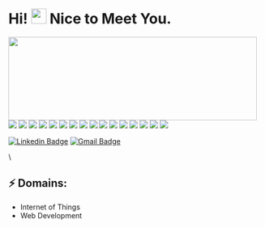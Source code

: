 # Hi! <img src="https://media.giphy.com/media/hvRJCLFzcasrR4ia7z/giphy.gif" width="30px"> Nice to Meet You.

<p>
  <img align="left" width="490" height="165" src="https://github-readme-stats.vercel.app/api/top-langs/?username=ahmedhesham6&layout=compact&theme=dracula"/>

  <p>
    <img src="https://img.shields.io/badge/-Visual%20Studio%20Code-23A9F2?style=flat-square&logo=Visual%20Studio%20Code&logoColor=white"/>
    <img src="https://img.shields.io/badge/-Github-181717?style=flat-square&logo=GitHub&logoColor=white"/>
    <img src="https://img.shields.io/badge/-Git-F44D27?style=flat-square&logo=Git&logoColor=white"/>
    <img src="https://img.shields.io/badge/-NPM-CB3837?style=flat-square&logo=NPM&logoColor=white"/>
    <img src="https://img.shields.io/badge/rails-%23CC0000.svg?style=flat-square&logo=ruby-on-rails&logoColor=white"/>
    <img src="https://img.shields.io/badge/-Trello-0079BF?style=flat-square&logo=Trello&logoColor=white"/>
    <img src="https://img.shields.io/badge/-Slack-E01563?style=flat-square&logo=Slack&logoColor=white"/>
    <img src="https://img.shields.io/badge/-MySQL-F29111?style=flat-square&logo=MySQL&logoColor=white"/>
    <img src="https://img.shields.io/badge/-Insomnia-5849BE?style=flat-square&logo=Insomnia&logoColor=white"/>
    <img src="https://img.shields.io/badge/-Vue.js-42B883?style=flat-square&logo=Vue.js&logoColor=white"/>
    <img src="https://img.shields.io/badge/-WebPack-1C78C0?style=flat-square&logo=WebPack&logoColor=white"/>
    <img src="https://img.shields.io/badge/-ESLint-4B32C3?style=flat-square&logo=ESLint&logoColor=white"/>
    <img src="https://img.shields.io/badge/-HTML5-E34F26?style=flat-square&logo=HTML5&logoColor=white"/>
    <img src="https://img.shields.io/badge/-CSS3-1572B6?style=flat-square&logo=CSS3&logoColor=white"/>
    <img src="https://img.shields.io/badge/Ruby-CC342D?style=flat-square&logo=ruby&logoColor=white"/>
    <img src="https://img.shields.io/badge/-Google%20Cloud-4285F4?style=flat-square&logo=Google%20Cloud&logoColor=white"/>
  </p>
</p>

[![Linkedin Badge](https://img.shields.io/badge/-AhmedHesham-blue?style=flat-square&logo=Linkedin&logoColor=white&link=https://www.linkedin.com/in/ahmedhesham16/)](https://www.linkedin.com/in/ahmedhesham16/)
[![Gmail Badge](https://img.shields.io/badge/-mail@etch.co-d14836?style=flat-square&logo=Gmail&logoColor=white&link=mailto:ahmadheshamabdelkader@gmail.com)](mailto:ahmadheshamabdelkader@gmail.com)

 \

## ⚡ Domains:
- Internet of Things
- Web Development

